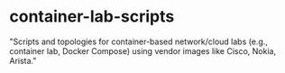 # container-lab-scripts
"Scripts and topologies for container-based network/cloud labs (e.g., container lab, Docker Compose) using vendor images like Cisco, Nokia, Arista."
